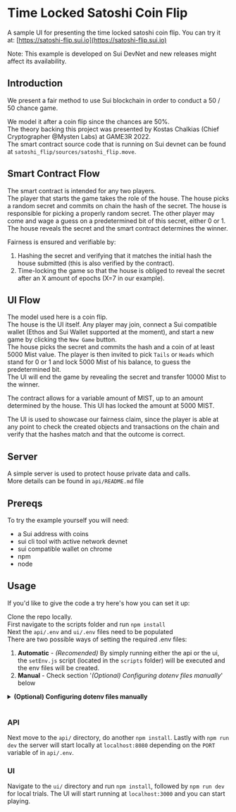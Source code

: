 # Time Locked Satoshi Coin Flip

A sample UI for presenting the time locked satoshi coin flip.
You can try it at: [https://satoshi-flip.sui.io](https://satoshi-flip.sui.io)

Note: This example is developed on Sui DevNet and new releases might affect its availability.

## Introduction

We present a fair method to use Sui blockchain in order to conduct a 50 / 50 chance game.

We model it after a coin flip since the chances are 50%.<br/>
The theory backing this project was presented by Kostas Chalkias (Chief Cryptographer @Mysten Labs) at GAME3R 2022.<br/>
The smart contract source code that is running on Sui devnet can be found at `satoshi_flip/sources/satoshi_flip.move`.

## Smart Contract Flow

The smart contract is intended for any two players.<br/>
The player that starts the game takes the role of the house. The house picks a random secret and commits on chain the hash of the secret. The house is responsible for picking a properly random secret.
The other player may come and wage a guess on a predetermined bit of this secret, either 0 or 1.
The house reveals the secret and the smart contract determines the winner.

Fairness is ensured and verifiable by:

1) Hashing the secret and verifying that it matches the initial hash the house submitted (this is also verified by the contract).
2) Time-locking the game so that the house is obliged to reveal the secret after an X amount of epochs (X=7 in our example). 

## UI Flow

The model used here is a coin flip.<br/>
The house is the UI itself. Any player may join, connect a Sui compatible wallet (Ethos and Sui Wallet supported at the moment), and start a new game by clicking the `New Game` button. <br/>
The house picks the secret and commits the hash and a coin of at least 5000 Mist value.
The player is then invited to pick `Tails` or `Heads` which stand for 0 or 1 and lock 5000 Mist of his balance, to guess the predetermined bit.<br/>
The UI will end the game by revealing the secret and transfer 10000 Mist to the winner.

The contract allows for a variable amount of MIST, up to an amount determined by the house. This UI has locked the amount at 5000 MIST.

The UI is used to showcase our fairness claim, since the player is able at any point to check the created objects and transactions on the chain and verify that the hashes match and that the outcome is correct.

## Server
A simple server is used to protect house private data and calls.<br/>
More details can be found in `api/README.md` file

## Prereqs
To try the example yourself you will need:
- a Sui address with coins
- sui cli tool with active network devnet
- sui compatible wallet on chrome
- npm
- node

## Usage
If you'd like to give the code a try here's how you can set it up:

Clone the repo locally.<br/>
First navigate to the scripts folder and run `npm install`<br/>
Next the `api/.env` and `ui/.env` files need to be populated<br/>
There are two possible ways of setting the required .env files:
1. **Automatic** - *(Recomended)* By simply running either the api or the ui, the `setEnv.js` script (located in the `scripts` folder) will be executed and the env files will be created.
1. **Manual** - Check section '*(Optional) Configuring dotenv files manually*' below

<details>
<summary> <b>(Optional) Configuring dotenv files manually</b> </summary>
Navigate to the api folder <code>api/</code> and edit (or create) the <code>api/.env</code> file, set the following values to ones that make sense for you:

```json
PORT=8080
TRUSTED_ORIGINS=["http://localhost:3000"]
BANKER_ADDRESS=<your Sui address or leave empty, the setEnv.js script runs on api and ui launch>
PACKAGE_ADDRESS=<the address of the satoshi_flip package on the Sui network you use or leave empty, the setEnv.js script runs on api and ui launch>
PRIVATE_KEY=<the private key coresponding to the active address in a [byte array] or leave empty since the setEnv.js script runs on api and ui launch>
```

If you left any or both of <code>BANKER_ADDRESS</code> and <code>PACKAGE_ADDRESS</code> empty then navigate to <code>scripts</code> folder and run <code>npm run dev</code> to have them automatically completed. 
This script will set the first <code>ED25519</code> address you own as the active-address and will publish the contract on the active network (must be devnet).
Also it will set the <code>PRIVATE_KEY</code>.

## Smart contract (custom set up)
To deploy the smart contract yourself, if you skipped using the <code>setEnv.js</code> script, navigate the the contracts directory <code>satoshi_flip</code> and press <code>sui publish --gas-budget 5000</code>. Get the package id from the output and put it in the <code>api/.env</code> and <code>ui/.env</code> files (check the templates for the appropriate variable naming).

</details><br/>

### API
Next move to the `api/` directory, do another `npm install`.
Lastly with `npm run dev` the server will start locally at `localhost:8080` depending on the `PORT` variable of in `api/.env`.

### UI
Navigate to the `ui/` directory and run `npm install`, followed by `npm run dev` for local trials. The UI will start running at `localhost:3000` and you can start playing.
